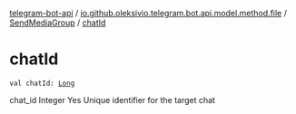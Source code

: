 [telegram-bot-api](../../index.md) / [io.github.oleksivio.telegram.bot.api.model.method.file](../index.md) / [SendMediaGroup](index.md) / [chatId](./chat-id.md)

# chatId

`val chatId: `[`Long`](https://kotlinlang.org/api/latest/jvm/stdlib/kotlin/-long/index.html)

chat_id Integer Yes Unique identifier for the target chat

